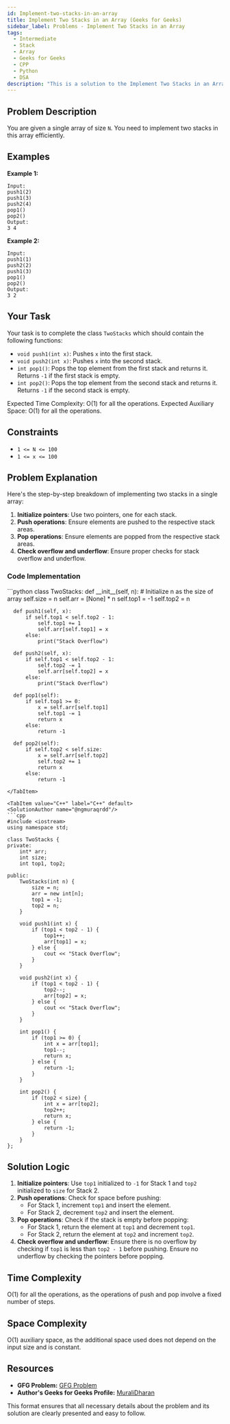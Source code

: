```yaml
---
id: Implement-two-stacks-in-an-array
title: Implement Two Stacks in an Array (Geeks for Geeks)
sidebar_label: Problems - Implement Two Stacks in an Array
tags:
  - Intermediate
  - Stack
  - Array
  - Geeks for Geeks
  - CPP
  - Python
  - DSA
description: "This is a solution to the Implement Two Stacks in an Array problem on Geeks for Geeks."
---
```


## Problem Description

You are given a single array of size `N`. You need to implement two stacks in this array efficiently.

## Examples

**Example 1:**
```
Input:
push1(2)
push1(3)
push2(4)
pop1()
pop2()
Output:
3 4
```

**Example 2:**
```
Input:
push1(1)
push2(2)
push1(3)
pop1()
pop2()
Output:
3 2
```

## Your Task

Your task is to complete the class `TwoStacks` which should contain the following functions:
- `void push1(int x)`: Pushes `x` into the first stack.
- `void push2(int x)`: Pushes `x` into the second stack.
- `int pop1()`: Pops the top element from the first stack and returns it. Returns `-1` if the first stack is empty.
- `int pop2()`: Pops the top element from the second stack and returns it. Returns `-1` if the second stack is empty.

Expected Time Complexity: O(1) for all the operations.
Expected Auxiliary Space: O(1) for all the operations.

## Constraints

- `1 <= N <= 100`
- `1 <= x <= 100`

## Problem Explanation

Here's the step-by-step breakdown of implementing two stacks in a single array:

1. **Initialize pointers**: Use two pointers, one for each stack.
2. **Push operations**: Ensure elements are pushed to the respective stack areas.
3. **Pop operations**: Ensure elements are popped from the respective stack areas.
4. **Check overflow and underflow**: Ensure proper checks for stack overflow and underflow.

### Code Implementation

<Tabs>
  <TabItem value="Python" label="Python" default>
  <SolutionAuthor name="@ngmuraqrdd"/>
  ```python
  class TwoStacks:
      def __init__(self, n):  # Initialize n as the size of array
          self.size = n
          self.arr = [None] * n
          self.top1 = -1
          self.top2 = n

      def push1(self, x):
          if self.top1 < self.top2 - 1:
              self.top1 += 1
              self.arr[self.top1] = x
          else:
              print("Stack Overflow")

      def push2(self, x):
          if self.top1 < self.top2 - 1:
              self.top2 -= 1
              self.arr[self.top2] = x
          else:
              print("Stack Overflow")

      def pop1(self):
          if self.top1 >= 0:
              x = self.arr[self.top1]
              self.top1 -= 1
              return x
          else:
              return -1

      def pop2(self):
          if self.top2 < self.size:
              x = self.arr[self.top2]
              self.top2 += 1
              return x
          else:
              return -1
  ```
  </TabItem>

  <TabItem value="C++" label="C++" default>
  <SolutionAuthor name="@ngmuraqrdd"/>
  ```cpp
  #include <iostream>
  using namespace std;

  class TwoStacks {
  private:
      int* arr;
      int size;
      int top1, top2;

  public:
      TwoStacks(int n) {
          size = n;
          arr = new int[n];
          top1 = -1;
          top2 = n;
      }

      void push1(int x) {
          if (top1 < top2 - 1) {
              top1++;
              arr[top1] = x;
          } else {
              cout << "Stack Overflow";
          }
      }

      void push2(int x) {
          if (top1 < top2 - 1) {
              top2--;
              arr[top2] = x;
          } else {
              cout << "Stack Overflow";
          }
      }

      int pop1() {
          if (top1 >= 0) {
              int x = arr[top1];
              top1--;
              return x;
          } else {
              return -1;
          }
      }

      int pop2() {
          if (top2 < size) {
              int x = arr[top2];
              top2++;
              return x;
          } else {
              return -1;
          }
      }
  };
  ```
  </TabItem>
</Tabs>

## Solution Logic

1. **Initialize pointers**: Use `top1` initialized to `-1` for Stack 1 and `top2` initialized to `size` for Stack 2.
2. **Push operations**: Check for space before pushing:
    - For Stack 1, increment `top1` and insert the element.
    - For Stack 2, decrement `top2` and insert the element.
3. **Pop operations**: Check if the stack is empty before popping:
    - For Stack 1, return the element at `top1` and decrement `top1`.
    - For Stack 2, return the element at `top2` and increment `top2`.
4. **Check overflow and underflow**: Ensure there is no overflow by checking if `top1` is less than `top2 - 1` before pushing. Ensure no underflow by checking the pointers before popping.

## Time Complexity

O(1) for all the operations, as the operations of push and pop involve a fixed number of steps.

## Space Complexity

O(1) auxiliary space, as the additional space used does not depend on the input size and is constant.

## Resources

- **GFG Problem:** [GFG Problem](https://www.geeksforgeeks.org/implement-two-stacks-in-an-array/)
- **Author's Geeks for Geeks Profile:** [MuraliDharan](https://www.geeksforgeeks.org/user/ngmuraqrdd/)

This format ensures that all necessary details about the problem and its solution are clearly presented and easy to follow.